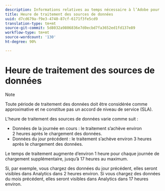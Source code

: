 ```yaml
---
description: Informations relatives au temps nécessaire à l’Adobe pour traiter les sources de données.
title: Heure de traitement des sources de données
uuid: d7cd679a-f9e3-4740-87cf-6171f3fe5cd9
translation-type: tm+mt
source-git-commit: 5d8032a9806836e7d0ecbd7fa3652ed1fd137e89
workflow-type: tm+mt
source-wordcount: '130'
ht-degree: 90%

---
```



# Heure de traitement des sources de données

>[!NOTE]
>Toute période de traitement des données doit être considérée comme approximative et ne constitue pas un accord de niveau de service (SLA).

L’heure de traitement des sources de données varie comme suit :

* Données de la journée en cours : le traitement s’achève environ 2 heures après le chargement des données.
* Données du jour précédent : le traitement s’achève environ 3 heures après le chargement des données.

Le temps de traitement augmente d’environ 1 heure pour chaque journée de chargement supplémentaire, jusqu’à 17 heures au maximum.

Si, par exemple, vous chargez des données du jour précédent, elles seront visibles dans Analytics dans 2 heures environ. Si vous chargez des données du mois précédent, elles seront visibles dans Analytics dans 17 heures environ.

